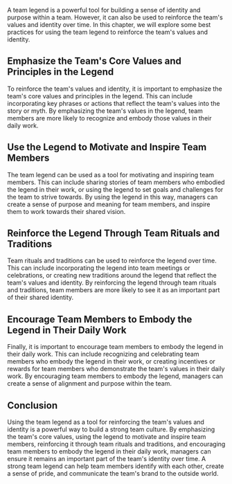 

A team legend is a powerful tool for building a sense of identity and purpose within a team. However, it can also be used to reinforce the team's values and identity over time. In this chapter, we will explore some best practices for using the team legend to reinforce the team's values and identity.

## Emphasize the Team's Core Values and Principles in the Legend

To reinforce the team's values and identity, it is important to emphasize the team's core values and principles in the legend. This can include incorporating key phrases or actions that reflect the team's values into the story or myth. By emphasizing the team's values in the legend, team members are more likely to recognize and embody those values in their daily work.

## Use the Legend to Motivate and Inspire Team Members

The team legend can be used as a tool for motivating and inspiring team members. This can include sharing stories of team members who embodied the legend in their work, or using the legend to set goals and challenges for the team to strive towards. By using the legend in this way, managers can create a sense of purpose and meaning for team members, and inspire them to work towards their shared vision.

## Reinforce the Legend Through Team Rituals and Traditions

Team rituals and traditions can be used to reinforce the legend over time. This can include incorporating the legend into team meetings or celebrations, or creating new traditions around the legend that reflect the team's values and identity. By reinforcing the legend through team rituals and traditions, team members are more likely to see it as an important part of their shared identity.

## Encourage Team Members to Embody the Legend in Their Daily Work

Finally, it is important to encourage team members to embody the legend in their daily work. This can include recognizing and celebrating team members who embody the legend in their work, or creating incentives or rewards for team members who demonstrate the team's values in their daily work. By encouraging team members to embody the legend, managers can create a sense of alignment and purpose within the team.

## Conclusion

Using the team legend as a tool for reinforcing the team's values and identity is a powerful way to build a strong team culture. By emphasizing the team's core values, using the legend to motivate and inspire team members, reinforcing it through team rituals and traditions, and encouraging team members to embody the legend in their daily work, managers can ensure it remains an important part of the team's identity over time. A strong team legend can help team members identify with each other, create a sense of pride, and communicate the team's brand to the outside world.
